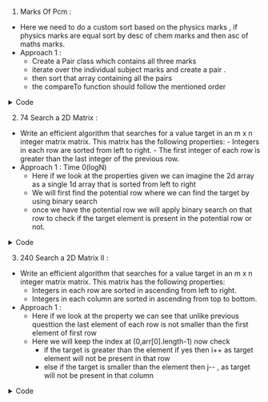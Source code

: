 1. Marks Of Pcm :
  - Here we need to do a custom sort based on the physics marks , if physics marks are equal sort by desc of chem marks and then asc of maths marks.
  - Approach 1 : 
    - Create a Pair class which contains all three marks 
    - iterate over the individual subject marks and create a pair .
    - then sort that array containing all the pairs
    - the compareTo function should follow the mentioned order

<details><summary>Code</summary>
<p>

```java
 public static class Pair implements Comparable<Pair>{
        int phy;
        int chem;
        int maths;
        Pair(int phy, int chem, int maths){
            this.phy = phy;
            this.chem = chem;
            this.maths = maths;
        }
        public int compareTo(Pair other){
            if(this.phy!=other.phy){
                return this.phy-other.phy;
            }else if(this.chem != other.chem){
                return -(this.chem - other.chem);
            }else{
                return this.maths-other.maths;
            }
        }
    }

    /*You have to complete the body of customSort function, 
    after sorting final changes should be made in given arrays only. */
    public static void customSort(int[]phy,int[]chem,int[]math) {
        //write your code here
        Pair[] res = new Pair[phy.length];
        for(int i = 0;i<res.length;i++){
            res[i] = new Pair(phy[i],chem[i],math[i]);
        }
        Arrays.sort(res);
        for(int i = 0;i<res.length;i++){
            Pair p = res[i];
            phy[i] = p.phy;
            chem[i] = p.chem;
            math[i] = p.maths;
        }
        
    }
```
  
</p>
</details>


 2. 74 Search a 2D Matrix :
  -   Write an efficient algorithm that searches for a value target in an m x n integer matrix matrix. This matrix has the following properties:
    -   Integers in each row are sorted from left to right.
    -   The first integer of each row is greater than the last integer of the previous row.
  - Approach 1 : Time 0(logN)
    - Here if we look at the properties given we can imagine the 2d array as a single 1d array that is sorted from left to right
    - We will first find the potential row where we can find the target by using binary search
    - once we have the potential row we will apply binary search on that row to check if the target element is present in the potential row or not.
 
<details><summary>Code</summary>
<p>

```java
public int findPotentialRow(int[][] matrix, int target){
        int i = 0,j=matrix.length-1;
        while(i<=j){
            int mid = (i+j)/2;
            if(matrix[mid][0] <= target && target<=matrix[mid][matrix[0].length-1]) return mid;
            else if(matrix[mid][0]>target){
                j= mid-1;
            }else{
                i = mid+1;
            }
        }
        return -1;
    }
    public boolean searchMatrix(int[][] matrix, int target) {
        int k = findPotentialRow(matrix,target);
      
        if(k == -1) return false;
        int i = 0,j=matrix[0].length-1;
        while(i<=j){
            int mid = (i+j)/2;
            if(matrix[k][mid] == target) return true;
            else if(matrix[k][mid] > target){
                j=mid-1;
            }else{
                i=mid+1;
            }
        }
        return false;
    }
```
  
</p>
</details>

 
3. 240 Search a 2D Matrix II :
  - Write an efficient algorithm that searches for a value target in an m x n integer matrix matrix. This matrix has the following properties:
    - Integers in each row are sorted in ascending from left to right.
    - Integers in each column are sorted in ascending from top to bottom. 
  - Approach 1 : 
    - Here if we look at the property we can see that unlike previous questtion the last element of each row is not smaller than the first element of first row
    - Here we will keep the index at (0,arr[0].length-1) now check
      -  if the target is greater than the element if yes then i++ as target element will not be present in that row
      -  else if the target is smaller than the element then j-- , as target will not be present in that column


<details><summary>Code</summary>
<p>

```java
public boolean searchMatrix(int[][] matrix, int target) {
        int i = 0,j=matrix[0].length-1;
        while(j>=0 && i<matrix.length ){
            if(matrix[i][j] == target) return true;
            else if(matrix[i][j] >target){
                j--;
            }else{
                i++;
            }
        }
        return false;
    }
```
  
</p>
</details>

